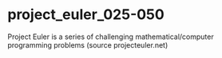 # project_euler_025-050
Project Euler is a series of challenging mathematical/computer programming problems (source projecteuler.net)
